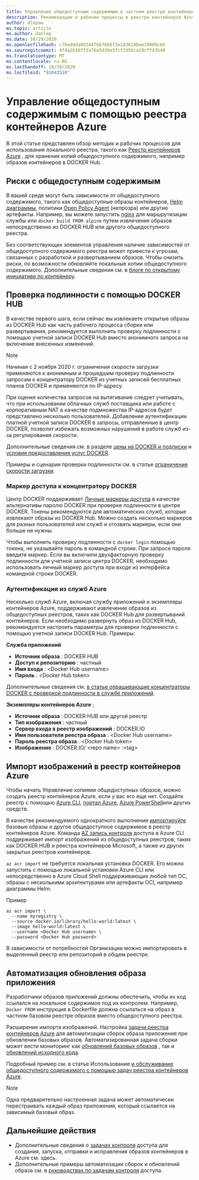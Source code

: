 ```yaml
---
title: Управление общедоступным содержимым в частном реестре контейнеров
description: Рекомендации и рабочие процессы в реестре контейнеров Azure для управления зависимостями в общедоступных образах из DOCKER HUB и других общедоступных материалов
author: dlepow
ms.topic: article
ms.author: danlep
ms.date: 10/29/2020
ms.openlocfilehash: c7beddda0d344f6b7606f3e2d3624bee39009c66
ms.sourcegitcommit: 4f4a2b16ff3a76e5d39e3fcf295bca19cff43540
ms.translationtype: MT
ms.contentlocale: ru-RU
ms.lasthandoff: 10/30/2020
ms.locfileid: "93043518"
---
```

# <a name="manage-public-content-with-azure-container-registry"></a>Управление общедоступным содержимым с помощью реестра контейнеров Azure

В этой статье представлен обзор методик и рабочих процессов для использования локального реестра, такого как [Реестр контейнеров Azure](container-registry-intro.md) , для хранения копий общедоступного содержимого, например образов контейнеров в DOCKER Hub. 


## <a name="risks-with-public-content"></a>Риски с общедоступным содержимым

В вашей среде могут быть зависимости от общедоступного содержимого, такого как общедоступные образы контейнеров, [Helm диаграммы](https://helm.sh/), политики [Open Policy Agent](https://www.openpolicyagent.org/) (непрозра) или другие артефакты. Например, вы можете запустить [nginx](https://hub.docker.com/_/nginx) для маршрутизации службы или `docker build FROM alpine` путем извлечения образов непосредственно из DOCKER HUB или другого общедоступного реестра. 

Без соответствующих элементов управления наличие зависимостей от общедоступного содержимого реестра может привести к угрозам, связанных с разработкой и развертыванием образов. Чтобы снизить риски, по возможности обновляйте локальные копии общедоступного содержимого. Дополнительные сведения см. в [блоге по открытому инициативе по контейнеру](https://opencontainers.org/posts/blog). 

## <a name="authenticate-with-docker-hub"></a>Проверка подлинности с помощью DOCKER HUB

В качестве первого шага, если сейчас вы извлекаете открытые образы из DOCKER Hub как часть рабочего процесса сборки или развертывания, рекомендуется выполнить проверку подлинности с помощью учетной записи DOCKER Hub вместо анонимного запроса на включение внесенных изменений.

> [!NOTE]
> Начиная с 2 ноября 2020 г. ограничения скорости загрузки применяются к анонимным и прошедшим проверку подлинности запросам к концентратору DOCKER из учетных записей бесплатных планов DOCKER и применяются по IP-адресу. 
>
> При оценке количества запросов на вытягивание следует учитывать, что при использовании облачных служб поставщика или работе с корпоративным NAT в качестве подмножества IP-адресов будет представлено несколько пользователей.  Добавление аутентификации платной учетной записи DOCKER в запросы, отправленные в центр DOCKER, позволит избежать возможных нарушений в работе служб из-за регулирования скорости.
>
> Дополнительные сведения см. в разделе [цены на DOCKER и подписки](https://www.docker.com/pricing) и [условия предоставления услуг DOCKER](https://www.docker.com/legal/docker-terms-service).



Примеры и сценарии проверки подлинности см. в статье [ограничение скорости загрузки](https://docs.docker.com/docker-hub/download-rate-limit/).

### <a name="docker-hub-access-token"></a>Маркер доступа к концентратору DOCKER

Центр DOCKER поддерживает [Личные маркеры доступа](https://docs.docker.com/docker-hub/access-tokens/) в качестве альтернативы паролю DOCKER при проверке подлинности в центре DOCKER. Токены рекомендуются для автоматических служб, которые извлекают образы из DOCKER Hub. Можно создать несколько маркеров для разных пользователей или служб и отозвать маркеры, если они больше не нужны.

Чтобы выполнить проверку подлинности с `docker login` помощью токена, не указывайте пароль в командной строке. При запросе пароля введите маркер. Если вы включили двухфакторную проверку подлинности для учетной записи центра DOCKER, необходимо использовать личный маркер доступа при входе из интерфейса командной строки DOCKER.

### <a name="authenticate-from-azure-services"></a>Аутентификация из служб Azure

Несколько служб Azure, включая службу приложений и экземпляры контейнеров Azure, поддерживают извлечение образов из общедоступных реестров, таких как DOCKER Hub для развертываний контейнеров. Если необходимо развернуть образ из DOCKER Hub, рекомендуется настроить параметры для проверки подлинности с помощью учетной записи DOCKER Hub. Примеры:

**Служба приложений**

* **Источник образа** : DOCKER HUB
* **Доступ к репозиторию** : частный
* **Имя входа** : \<Docker Hub username>
* **Пароль** : \<Docker Hub token>

Дополнительные сведения см. [в статье опрашивающие концентраторы DOCKER с проверкой подлинности в службе приложений](https://azure.github.io/AppService/2020/10/15/Docker-Hub-authenticated-pulls-on-App-Service.html).

**Экземпляры контейнеров Azure** ;

* **Источник образа** : DOCKER HUB или другой реестр
* **Тип изображения** : частный
* **Сервер входа в реестр изображений** : DOCKER.IO
* **Имя пользователя реестра образа** : \<Docker Hub username>
* **Пароль реестра образа** : \<Docker Hub token>
* **Изображение** : DOCKER.IO/ \<repo name\> :\<tag>

## <a name="import-images-to-an-azure-container-registry"></a>Импорт изображений в реестр контейнеров Azure
 
Чтобы начать Управление копиями общедоступных образов, можно создать реестр контейнеров Azure, если у вас его еще нет. Создайте реестр с помощью [Azure CLI](container-registry-get-started-azure-cli.md), [портал Azure](container-registry-get-started-portal.md), [Azure PowerShell](container-registry-get-started-powershell.md)или других средств. 

В качестве рекомендуемого однократного выполнения [импортируйте](container-registry-import-images.md) базовые образы и другое общедоступное содержимое в реестр контейнеров Azure. Команда [AZ запись контроля](/cli/azure/acr#az_acr_import) доступа в Azure CLI поддерживает импорт изображений из общедоступных реестров, таких как DOCKER HUB и реестра контейнеров Microsoft, а также из других закрытых реестров контейнеров. 

`az acr import` не требуется локальная установка DOCKER. Его можно запустить с помощью локальной установки Azure CLI или непосредственно в Azure Cloud Shell поддерживающих любой тип ОС, образы с несколькими архитектурами или артефакты OCI, например диаграммы Helm.

Пример

```azurecli-interactive
az acr import \
  --name myregistry \
  --source docker.io/library/hello-world:latest \
  --image hello-world:latest \
  --username <Docker Hub username> \
  --password <Docker Hub password>
```

В зависимости от потребностей Организации можно импортировать в выделенный реестр или репозиторий в общем реестре.

## <a name="automate-application-image-updates"></a>Автоматизация обновления образа приложения

Разработчики образов приложений должны обеспечить, чтобы их код ссылался на локальное содержимое под их контролем. Например, `Docker FROM` инструкция в Dockerfile должна ссылаться на образ в частном базовом реестре образов вместо общедоступного реестра. 

Расширение импорта изображений. Настройка [задачи реестра контейнеров Azure](container-registry-tasks-overview.md) для автоматизации сборок образа приложения при обновлении базовых образов. Автоматизированная задача сборки может вести мониторинг как [обновлений базовых образов](container-registry-tasks-base-images.md) , так и [обновлений исходного кода](container-registry-tasks-overview.md#trigger-task-on-source-code-update).

Подробный пример см. в статье Использование [и обслуживание общедоступного содержимого с помощью задач реестра контейнеров Azure](https://github.com/SteveLasker/azure-docs/blob/consuming-public-content/articles/container-registry/container-registry-consuming-public-content.md). 

> [!NOTE]
> Одна предварительно настроенная задача может автоматически перестраивать каждый образ приложения, который ссылается на зависимый базовый образ. 
 
## <a name="next-steps"></a>Дальнейшие действия
 
* Дополнительные сведения о [задачах контроля](container-registry-tasks-overview.md) доступа для создания, запуска, отправки и исправления образов контейнеров в Azure см. здесь.
* Дополнительные примеры автоматизации сборок и обновлений образа см. в [руководствах по задачам контроля](container-registry-tutorial-quick-task.md) доступа.
